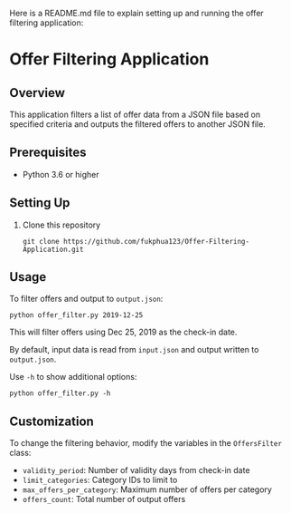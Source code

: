  Here is a README.md file to explain setting up and running the offer filtering application:

# Offer Filtering Application

## Overview

This application filters a list of offer data from a JSON file based on specified criteria and outputs the filtered offers to another JSON file.

## Prerequisites

- Python 3.6 or higher

## Setting Up

1. Clone this repository

   ```
   git clone https://github.com/fukphua123/Offer-Filtering-Application.git
   ```
## Usage

To filter offers and output to `output.json`:

```
python offer_filter.py 2019-12-25
```

This will filter offers using Dec 25, 2019 as the check-in date.

By default, input data is read from `input.json` and output written to `output.json`.


Use `-h` to show additional options:

```
python offer_filter.py -h
```

## Customization

To change the filtering behavior, modify the variables in the `OffersFilter` class:

- `validity_period`: Number of validity days from check-in date  
- `limit_categories`: Category IDs to limit to 
- `max_offers_per_category`: Maximum number of offers per category
- `offers_count`: Total number of output offers

